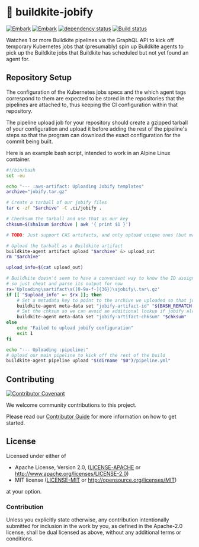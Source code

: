 # 👷 buildkite-jobify

[![Embark](https://img.shields.io/badge/embark-open%20source-blueviolet.svg)](https://embark.dev)
[![Embark](https://img.shields.io/badge/discord-ark-%237289da.svg?logo=discord)](https://discord.gg/dAuKfZS)
[![dependency status](https://deps.rs/repo/github/EmbarkStudios/buildkite-jobify/status.svg)](https://deps.rs/repo/github/EmbarkStudios/buildkite-jobify)
[![Build status](https://github.com/EmbarkStudios/buildkite-jobify/workflows/CI/badge.svg)](https://github.com/EmbarkStudios/buildkite-jobify/actions)

Watches 1 or more Buildkite pipelines via the GraphQL API to kick off temporary Kubernetes jobs that (presumably)
spin up Buildkite agents to pick up the Buildkite jobs that Buildkite has scheduled but not yet found an agent for.

## Repository Setup

The configuration of the Kubernetes jobs specs and the which agent tags correspond to them are expected to be
stored in the repositories that the pipelines are attached to, thus keeping the CI configuration within that repository.

The pipeline upload job for your repository should create a gzipped tarball of your configuration and upload it before adding the rest of the pipeline's steps so that the program can download the exact configuration for the commit being built.

Here is an example bash script, intended to work in an Alpine Linux container.

```sh
#!/bin/bash
set -eu

echo "--- :aws-artifact: Uploading Jobify templates"
archive="jobify.tar.gz"

# Create a tarball of our jobify files
tar c -zf "$archive" -C .ci/jobify .

# Checksum the tarball and use that as our key
chksum=$(sha1sum $archive | awk '{ print $1 }')

# TODO: Just support CAS artifacts, and only upload unique ones (but maybe buildkite already does?)

# Upload the tarball as a Buildkite artifact
buildkite-agent artifact upload "$archive" &> upload_out
rm "$archive"

upload_info=$(cat upload_out)

# Buildkite doesn't seem to have a convenient way to know the ID assigned to the artifact
# so just cheat and parse its output for now
rx='Uploading\sartifact\s([0-9a-f-]{36})\sjobify\.tar\.gz'
if [[ "$upload_info" =~ $rx ]]; then
    # Set a metadata key to point to the archive we uploaded so that jobify can pick it up
    buildkite-agent meta-data set "jobify-artifact-id" "${BASH_REMATCH[1]}"
    # Set the chksum so we can avoid an additional lookup if jobify already has the data
    buildkite-agent meta-data set "jobify-artifact-chksum" "$chksum"
else
    echo "Failed to upload jobify configuration"
    exit 1
fi

echo "--- Uploading :pipeline:"
# Upload our main pipeline to kick off the rest of the build
buildkite-agent pipeline upload "$(dirname "$0")/pipeline.yml"
```

## Contributing

[![Contributor Covenant](https://img.shields.io/badge/contributor%20covenant-v1.4-ff69b4.svg)](../CODE_OF_CONDUCT.md)

We welcome community contributions to this project.

Please read our [Contributor Guide](CONTRIBUTING.md) for more information on how to get started.

## License

Licensed under either of

* Apache License, Version 2.0, ([LICENSE-APACHE](LICENSE-APACHE) or http://www.apache.org/licenses/LICENSE-2.0)
* MIT license ([LICENSE-MIT](LICENSE-MIT) or http://opensource.org/licenses/MIT)

at your option.

### Contribution

Unless you explicitly state otherwise, any contribution intentionally
submitted for inclusion in the work by you, as defined in the Apache-2.0
license, shall be dual licensed as above, without any additional terms or
conditions.  
